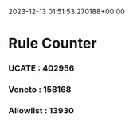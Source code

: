 2023-12-13 01:51:53.270188+00:00
# Rule Counter 
 ### UCATE : 402956

 ### Veneto : 158168

 ### Allowlist : 13930